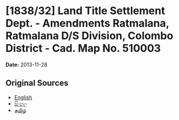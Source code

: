 # [1838/32] Land Title Settlement Dept. - Amendments Ratmalana, Ratmalana D/S Division, Colombo District - Cad. Map No. 510003

**Date:** 2013-11-28

## Original Sources

- [English](https://documents.gov.lk/view/extra-gazettes/2013/11/1838-32_E.pdf)
- [සිංහල](https://documents.gov.lk/view/extra-gazettes/2013/11/1838-32_S.pdf)
- [தமிழ்](https://documents.gov.lk/view/extra-gazettes/2013/11/1838-32_T.pdf)
